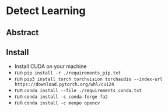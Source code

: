 # Detect Learning

## Abstract


## Install
- Install CUDA on your machine
- run `pip install -r ./requirements_pip.txt`
- run `pip3 install torch torchvision torchaudio --index-url https://download.pytorch.org/whl/cu124`
- run `conda install --file ./requirements_conda.txt`
- run `conda install -c conda-forge fa2`
- run `conda install -c menpo opencv`
